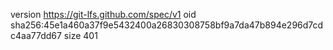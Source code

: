 version https://git-lfs.github.com/spec/v1
oid sha256:45e1a460a37f9e5432400a26830308758bf9a7da47b894e296d7cdc4aa77dd67
size 401
